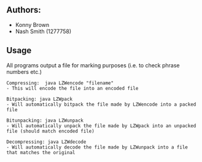 ## Authors:
- Konny Brown
- Nash Smith (1277758)


## Usage

All programs output a file for marking purposes (i.e. to check phrase numbers etc.)

```
Compressing:  java LZWencode "filename"
- This will encode the file into an encoded file

Bitpacking: java LZWpack
- Will automatically bitpack the file made by LZWencode into a packed file

Bitunpacking: java LZWunpack
- Will automatically unpack the file made by LZWpack into an unpacked file (should match encoded file)

Decompressing: java LZWdecode
- Will automatically decode the file made by LZWunpack into a file that matches the original
